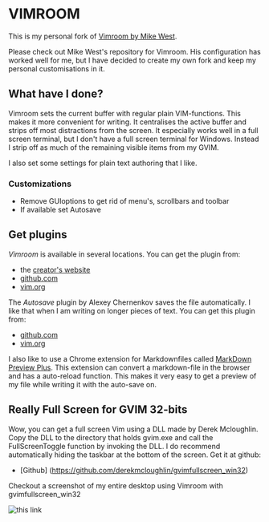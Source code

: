 VIMROOM
=======

This is my personal fork of [Vimroom by Mike West](https://github.com/mikewest/vimroom). 

Please check out Mike West's repository for Vimroom. His configuration has
worked well for me, but I have decided to create my own fork and keep my
personal customisations in it.

## What have I done?

Vimroom sets the current buffer with regular plain VIM-functions. This makes
it more convenient for writing. It centralises the active buffer and strips
off most distractions from the screen. It especially works well in a full
screen terminal, but I don't have a full screen terminal for Windows. Instead I
strip off as much of the remaining visible items from my GVIM.

I also set some settings for plain text authoring that I like.

### Customizations

- Remove GUIoptions to get rid of menu's, scrollbars and toolbar
- If available set Autosave 

## Get plugins

*Vimroom* is available in several locations. You can get the plugin from:

- the [creator's website](http://projects.mikewest.org/vimroom/)
- [github.com](https://github.com/mikewest/vimroom)
- [vim.org](http://www.vim.org/scripts/script.php?script_id=3766)

The *Autosave* plugin by Alexey Chernenkov saves the file automatically. I
like that when I am writing on longer pieces of text. You can get this plugin
from:

- [github.com](https://github.com/907th/vim-auto-save)
- [vim.org](http://www.vim.org/scripts/script.php?script_id=4521)

I also like to use a Chrome extension for Markdownfiles called [MarkDown
Preview Plus](https://chrome.google.com/webstore/detail/febilkbfcbhebfnokafefeacimjdckgl).
This extension can convert a markdown-file in the browser and has a
auto-reload function. This makes it very easy to get a preview of my file
while writing it with the auto-save on.

## Really Full Screen for GVIM 32-bits

Wow, you can get a full screen Vim using a DLL made by Derek Mcloughlin. Copy the DLL to 
the directory that holds gvim.exe and call the FullScreenToggle function by invoking the DLL. 
I do recommend automatically hiding the taskbar at the bottom of the screen. Get it at github:

- [Github] (https://github.com/derekmcloughlin/gvimfullscreen_win32)

Checkout a screenshot of my entire desktop using Vimroom with gvimfullscreen_win32

![this link](https://drive.google.com/file/d/0BxgOSxYtujxhZmNuMGh0REdRajQ/edit?usp=sharing "full screen")
